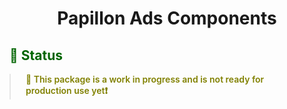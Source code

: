 <h1 align="center">Papillon Ads Components</h1>

<h2 style="color: #006400;">🗿 Status</h2>

<blockquote style="margin: 0; padding: 0 24px; color: olive; font-weight: 600; font-size:1em">🐝 This package is a work in progress and is not ready for production use yet❗️</blockquote>

